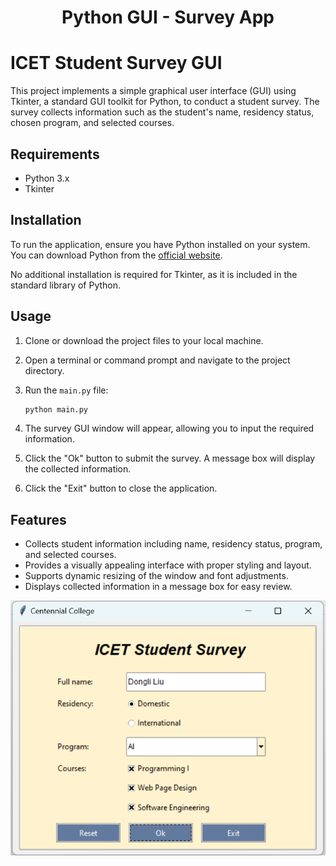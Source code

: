 <h1 align="center"> Python GUI - Survey App </h1>

# ICET Student Survey GUI

This project implements a simple graphical user interface (GUI) using Tkinter, a standard GUI toolkit for Python, to conduct a student survey. The survey collects information such as the student's name, residency status, chosen program, and selected courses.

## Requirements

- Python 3.x
- Tkinter

## Installation

To run the application, ensure you have Python installed on your system. You can download Python from the [official website](https://www.python.org/downloads/).

No additional installation is required for Tkinter, as it is included in the standard library of Python.

## Usage

1. Clone or download the project files to your local machine.

2. Open a terminal or command prompt and navigate to the project directory.

3. Run the `main.py` file:

    ```bash
    python main.py
    ```

4. The survey GUI window will appear, allowing you to input the required information.

5. Click the "Ok" button to submit the survey. A message box will display the collected information.

6. Click the "Exit" button to close the application.

## Features

- Collects student information including name, residency status, program, and selected courses.
- Provides a visually appealing interface with proper styling and layout.
- Supports dynamic resizing of the window and font adjustments.
- Displays collected information in a message box for easy review.

![alt text](image.png)
